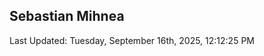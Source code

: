 <h2>Sebastian Mihnea</h2>

<!--RECENT_ACTIVITY:start-->
<!--RECENT_ACTIVITY:end-->
<!--RECENT_ACTIVITY:last_update-->
Last Updated: Tuesday, September 16th, 2025, 12:12:25 PM
<!--RECENT_ACTIVITY:last_update_end-->

<!---LOL-STATS-START-HERE--->
<!---LOL-STATS-END-HERE--->
